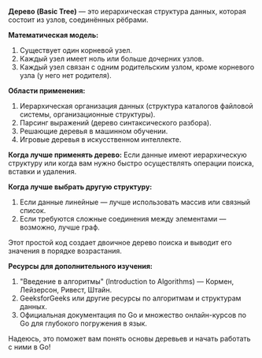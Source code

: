 **Дерево (Basic Tree)** — это иерархическая структура данных, которая состоит из узлов, соединённых рёбрами.

**Математическая модель:**
1. Существует один корневой узел.
2. Каждый узел имеет ноль или больше дочерних узлов.
3. Каждый узел связан с одним родительским узлом, кроме корневого узла (у него нет родителя).

**Области применения:**
1. Иерархическая организация данных (структура каталогов файловой системы, организационные структуры).
2. Парсинг выражений (дерево синтаксического разбора).
3. Решающие деревья в машинном обучении.
4. Игровые деревья в искусственном интеллекте.

**Когда лучше применять дерево:**
Если данные имеют иерархическую структуру или когда вам нужно быстро осуществлять операции поиска, вставки и удаления.

**Когда лучше выбрать другую структуру:**
1. Если данные линейные — лучше использовать массив или связный список.
2. Если требуются сложные соединения между элементами — возможно, лучше граф.

Этот простой код создает двоичное дерево поиска и выводит его значения в порядке возрастания.

**Ресурсы для дополнительного изучения:**
1. "Введение в алгоритмы" (Introduction to Algorithms) — Кормен, Лейзерсон, Ривест, Штайн.
2. GeeksforGeeks или другие ресурсы по алгоритмам и структурам данных.
3. Официальная документация по Go и множество онлайн-курсов по Go для глубокого погружения в язык.

Надеюсь, это поможет вам понять основы деревьев и начать работать с ними в Go!